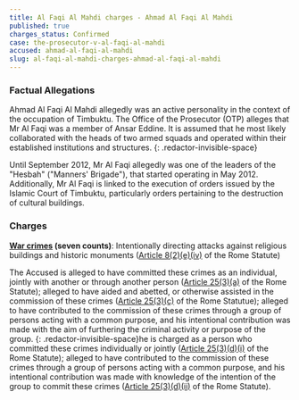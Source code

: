 ```yaml
---
title: Al Faqi Al Mahdi charges - Ahmad Al Faqi Al Mahdi
published: true
charges_status: Confirmed
case: the-prosecutor-v-al-faqi-al-mahdi
accused: ahmad-al-faqi-al-mahdi
slug: al-faqi-al-mahdi-charges-ahmad-al-faqi-al-mahdi
---
```



### Factual Allegations

Ahmad Al Faqi Al Mahdi allegedly was an active personality in the context of the occupation of Timbuktu. The Office of the Prosecutor (OTP) alleges that Mr Al Faqi was a member of Ansar Eddine. It is assumed that he most likely collaborated with the heads of two armed squads and operated within their established institutions and structures.
{: .redactor-invisible-space}

Until September 2012, Mr Al Faqi allegedly was one of the leaders of the "Hesbah" ("Manners' Brigade"), that started operating in May 2012. Additionally, Mr Al Faqi is linked to the execution of orders issued by the Islamic Court of Timbuktu, particularly orders pertaining to the destruction of cultural buildings.

### Charges

**[War crimes](http://www.casematrixnetwork.org/case-m/klamberg-commentary/rome-statute/#c1172) (seven counts)**: Intentionally directing attacks against religious buildings and historic monuments ([Article 8(2)(e)(iv)](http://www.casematrixnetwork.org/cmn-knowledge-hub/klamberg-commentary/elements-of-crime/#c2370) of the Rome Statute)

The Accused is alleged to have committed these crimes as an individual, jointly with another or through another person ([Article 25(3)(a)](http://www.casematrixnetwork.org/case-m/klamberg-commentary/rome-statute/#c1198) of the Rome Statute); alleged to have aided and abetted, or otherwise assisted in the commission of these crimes ([Article 25(3)(c)](http://www.casematrixnetwork.org/case-m/klamberg-commentary/rome-statute/#c1198) of the Rome Statutue); alleged to have contributed to the commission of these crimes through a group of persons acting with a common purpose, and his intentional contribution was made with the aim of furthering the criminal activity or purpose of the group. {: .redactor-invisible-space}he is charged as a person who committed these crimes individually or jointly ([Article 25(3)(d)(i)](http://www.casematrixnetwork.org/case-m/klamberg-commentary/rome-statute/#c1198) of the Rome Statute); alleged to have contributed to the commission of these crimes through a group of persons acting with a common purpose, and his intentional contribution was made with knowledge of the intention of the group to commit these crimes ([Article 25(3)(d)(ii)](http://www.casematrixnetwork.org/case-m/klamberg-commentary/rome-statute/#c1198) of the Rome Statute).
